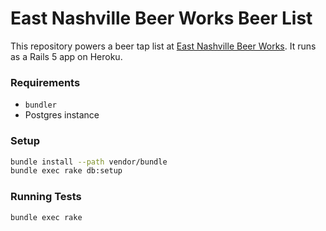 # East Nashville Beer Works Beer List

This repository powers a beer tap list at [East Nashville Beer Works](http://www.eastnashbeerworks.com/). It runs as a Rails 5 app on Heroku.

### Requirements

- `bundler`
- Postgres instance

### Setup

```bash
bundle install --path vendor/bundle
bundle exec rake db:setup
```

### Running Tests

```bash
bundle exec rake
```
